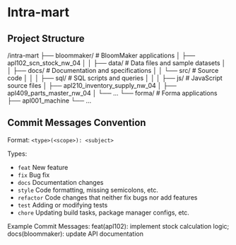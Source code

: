 # Intra-mart

## Project Structure

/intra-mart
├── bloommaker/ # BloomMaker applications
│ ├── apl102_scn_stock_nw_04
│ │ ├── data/ # Data files and sample datasets
│ │ ├── docs/ # Documentation and specifications
│ │ └── src/ # Source code
│ │ │ ├── sql/ # SQL scripts and queries
│ │ │ ├── js/ # JavaScript source files
│ ├── apl210_inventory_supply_nw_04
│ ├── apl409_parts_master_nw_04
│ └── ...
└── forma/ # Forma applications
├── apl001_machine
└── ...

## Commit Messages Convention

Format: `<type>(<scope>): <subject>`

Types:

- `feat` New feature
- `fix` Bug fix
- `docs` Documentation changes
- `style` Code formatting, missing semicolons, etc.
- `refactor` Code changes that neither fix bugs nor add features
- `test` Adding or modifying tests
- `chore` Updating build tasks, package manager configs, etc.

Example Commit Messages: feat(apl102): implement stock calculation logic; docs(bloommaker): update API documentation
